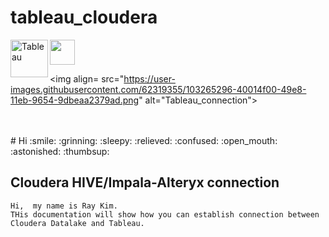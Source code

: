 # tableau_cloudera

  <img src="https://www.cloudera.com/content/dam/www/marketing/media-kit/logo-assets/cloudera_logo_darkorange.png" height="40" >
  <img align="left" src="https://www.tableau.com/sites/default/files/pages/tableau_cmyk_2015.png"  height="60" alt="Tableau">



<img align= src="https://user-images.githubusercontent.com/62319355/103265296-40014f00-49e8-11eb-9654-9dbeaa2379ad.png" alt="Tableau_connection">

<br />
<br />
# Hi
  :smile: :grinning: :sleepy: :relieved: :confused: :open_mouth: :astonished: :thumbsup:




## Cloudera HIVE/Impala-Alteryx connection 
```
Hi,  my name is Ray Kim. 
THis documentation will show how you can establish connection between Cloudera Datalake and Tableau.

```
